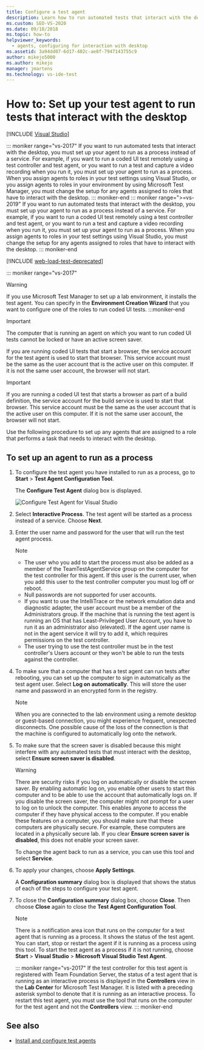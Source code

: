 ```yaml
---
title: Configure a test agent
description: Learn how to run automated tests that interact with the desktop by setting up your agent to run as a process instead of a service.
ms.custom: SEO-VS-2020
ms.date: 09/18/2018
ms.topic: how-to
helpviewer_keywords: 
  - agents, configuring for interaction with desktop
ms.assetid: 3a94dd07-6d17-402c-ae8f-7947143755c9
author: mikejo5000
ms.author: mikejo
manager: jmartens
ms.technology: vs-ide-test
---
```

# How to: Set up your test agent to run tests that interact with the desktop

 [!INCLUDE [Visual Studio](~/includes/applies-to-version/vs-not-mac.md)]

::: moniker range="vs-2017"
If you want to run automated tests that interact with the desktop, you must set up your agent to run as a process instead of a service. For example, if you want to run a coded UI test remotely using a test controller and test agent, or you want to run a test and capture a video recording when you run it, you must set up your agent to run as a process. When you assign agents to roles in your test settings using Visual Studio, or you assign agents to roles in your environment by using Microsoft Test Manager, you must change the setup for any agents assigned to roles that have to interact with the desktop.
::: moniker-end
::: moniker range=">=vs-2019"
If you want to run automated tests that interact with the desktop, you must set up your agent to run as a process instead of a service. For example, if you want to run a coded UI test remotely using a test controller and test agent, or you want to run a test and capture a video recording when you run it, you must set up your agent to run as a process. When you assign agents to roles in your test settings using Visual Studio, you must change the setup for any agents assigned to roles that have to interact with the desktop.
::: moniker-end

[!INCLUDE [web-load-test-deprecated](includes/web-load-test-deprecated.md)]

::: moniker range="vs-2017"
> [!WARNING]
> If you use Microsoft Test Manager to set up a lab environment, it installs the test agent. You can specify in the **Environment Creation Wizard** that you want to configure one of the roles to run coded UI tests.
:::moniker-end

> [!IMPORTANT]
> The computer that is running an agent on which you want to run coded UI tests cannot be locked or have an active screen saver.

If you are running coded UI tests that start a browser, the service account for the test agent is used to start that browser. This service account must be the same as the user account that is the active user on this computer. If it is not the same user account, the browser will not start.

> [!IMPORTANT]
> If you are running a coded UI test that starts a browser as part of a build definition, the service account for the build service is used to start that browser. This service account must be the same as the user account that is the active user on this computer. If it is not the same user account, the browser will not start.

Use the following procedure to set up any agents that are assigned to a role that performs a task that needs to interact with the desktop.

## To set up an agent to run as a process

1. To configure the test agent you have installed to run as a process, go to **Start** > **Test Agent Configuration Tool**.

   The **Configure Test Agent** dialog box is displayed.

   ![Configure Test Agent for Visual Studio](media/configure-test-agent.png)

2. Select **Interactive Process**. The test agent will be started as a process instead of a service. Choose **Next**.

3. Enter the user name and password for the user that will run the test agent process.

   > [!NOTE]
   > - The user who you add to start the process must also be added as a member of the TeamTestAgentService group on the computer for the test controller for this agent. If this user is the current user, when you add this user to the test controller computer you must log off or reboot.
   > - Null passwords are not supported for user accounts.
   > - If you want to use the IntelliTrace or the network emulation data and diagnostic adapter, the user account must be a member of the Administrators group. If the machine that is running the test agent is running an OS that has Least-Privileged User Account, you have to run it as an administrator also (elevated). If the agent user name is not in the agent service it will try to add it, which requires permissions on the test controller.
   > - The user trying to use the test controller must be in the test controller's Users account or they won't be able to run the tests against the controller.

4. To make sure that a computer that has a test agent can run tests after rebooting, you can set up the computer to sign in automatically as the test agent user. Select **Log on automatically**. This will store the user name and password in an encrypted form in the registry.

   > [!NOTE]
   > When you are connected to the lab environment using a remote desktop or guest-based connection, you might experience frequent, unexpected disconnects. One possible cause of the loss of the connection is that the machine is configured to automatically log onto the network.

5. To make sure that the screen saver is disabled because this might interfere with any automated tests that must interact with the desktop, select **Ensure screen saver is disabled**.

   > [!WARNING]
   > There are security risks if you log on automatically or disable the screen saver. By enabling automatic log on, you enable other users to start this computer and to be able to use the account that automatically logs on. If you disable the screen saver, the computer might not prompt for a user to log on to unlock the computer. This enables anyone to access the computer if they have physical access to the computer. If you enable these features on a computer, you should make sure that these computers are physically secure. For example, these computers are located in a physically secure lab. If you clear **Ensure screen saver is disabled**, this does not enable your screen saver.

   To change the agent back to run as a service, you can use this tool and select **Service**.

6. To apply your changes, choose **Apply Settings**.

   A **Configuration summary** dialog box is displayed that shows the status of each of the steps to configure your test agent.

7. To close the **Configuration summary** dialog box, choose **Close**. Then choose **Close** again to close the **Test Agent Configuration Tool**.

   > [!NOTE]
   > There is a notification area icon that runs on the computer for a test agent that is running as a process. It shows the status of the test agent. You can start, stop or restart the agent if it is running as a process using this tool. To start the test agent as a process if it is not running, choose **Start** > **Visual Studio** > **Microsoft Visual Studio Test Agent**.

   ::: moniker range="vs-2017"
   If the test controller for this test agent is registered with Team Foundation Server, the status of a test agent that is running as an interactive process is displayed in the **Controllers** view in the **Lab Center** for Microsoft Test Manager. It is listed with a preceding asterisk symbol to denote that it is running as an interactive process. To restart this test agent, you must use the tool that runs on the computer for the test agent and not the **Controllers** view.
   ::: moniker-end

## See also

- [Install and configure test agents](../test/lab-management/install-configure-test-agents.md)
